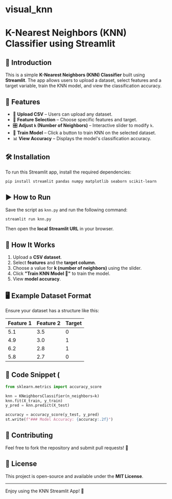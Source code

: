# visual_knn
# K-Nearest Neighbors (KNN) Classifier using Streamlit

## 📌 Introduction

This is a simple **K-Nearest Neighbors (KNN) Classifier** built using **Streamlit**. The app allows users to upload a dataset, select features and a target variable, train the KNN model, and view the classification accuracy.

## 🚀 Features

- 📂 **Upload CSV** – Users can upload any dataset.
- 🔧 **Feature Selection** – Choose specific features and target.
- 🎛 **Adjust ****`k`**** (Number of Neighbors)** – Interactive slider to modify `k`.
- 🎯 **Train Model** – Click a button to train KNN on the selected dataset.
- 📊 **View Accuracy** – Displays the model's classification accuracy.


## 🛠 Installation

To run this Streamlit app, install the required dependencies:

```bash
pip install streamlit pandas numpy matplotlib seaborn scikit-learn
```

## ▶️ How to Run

Save the script as `knn.py` and run the following command:

```bash
streamlit run knn.py
```

Then open the **local Streamlit URL** in your browser.

## 📜 How It Works

1. Upload a **CSV dataset**.
2. Select **features** and the **target column**.
3. Choose a value for **k (number of neighbors)** using the slider.
4. Click **"Train KNN Model 🚀"** to train the model.
5. View **model accuracy**.

## 🖥 Example Dataset Format

Ensure your dataset has a structure like this:

| Feature 1 | Feature 2 | Target |
| --------- | --------- | ------ |
| 5.1       | 3.5       | 0      |
| 4.9       | 3.0       | 1      |
| 6.2       | 2.8       | 1      |
| 5.8       | 2.7       | 0      |

## 📌 Code Snippet (

```python
from sklearn.metrics import accuracy_score

knn = KNeighborsClassifier(n_neighbors=k)
knn.fit(X_train, y_train)
y_pred = knn.predict(X_test)

accuracy = accuracy_score(y_test, y_pred)
st.write(f"### Model Accuracy: {accuracy:.2f}")
```


## 🤝 Contributing

Feel free to fork the repository and submit pull requests! 🚀

## 📜 License

This project is open-source and available under the **MIT License**.

---

Enjoy using the KNN Streamlit App! 🎉

